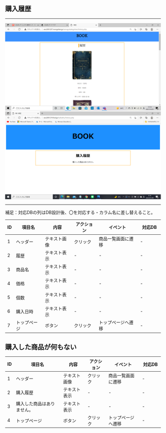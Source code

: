 ## 購入履歴
*****
<img src="https://github.com/Aso2001219/team/blob/main/%E8%A8%AD%E8%A8%88%E6%9B%B8/%E7%94%BB%E9%9D%A2%E8%A9%B3%E7%B4%B0%E5%9B%B3/img/MicrosoftTeams-image%20(13).png?raw=true">
<img src="https://github.com/Aso2001219/team/blob/main/%E8%A8%AD%E8%A8%88%E6%9B%B8/%E7%94%BB%E9%9D%A2%E8%A9%B3%E7%B4%B0%E5%9B%B3/img/2022-01-09%20(12).png?raw=true">

*****
補足：対応DBの列はDB設計後、〇を対応する・カラム名に差し替えること。

| ID | 項目名 | 内容 | アクション | イベント | 対応DB　|
|----|------|-----|-----------|----------|--------|
|1   |ヘッダー|テキスト画像|クリック|商品一覧画面に遷移|-|
|2   |履歴 |テキスト表示|-    |-        |-        |
|3   |商品名 |テキスト表示|-    |-        |-        |
|4   |価格 |テキスト表示|-    |-        |-        |
|5   |個数 |テキスト表示|-    |-        |-        |
|6   |購入日時 |テキスト表示|-    |-        |-        |
|7   |トップページ|ボタン|クリック|トップページへ遷移|-        |

## 購入した商品が何もない
| ID | 項目名 | 内容 | アクション | イベント | 対応DB　|
|----|------|-----|-----------|----------|--------|
|1   |ヘッダー|テキスト画像|クリック|商品一覧画面に遷移|-|
|2   |購入履歴 |テキスト表示|-    |-        |-        |
|3   |購入した商品はありません。 |テキスト表示|-    |-        |-        |
|4   |トップページ|ボタン|クリック|トップページへ遷移|-        |
